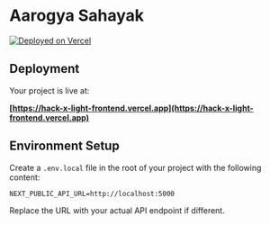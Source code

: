 # Aarogya Sahayak

[![Deployed on Vercel](https://img.shields.io/badge/Deployed%20on-Vercel-black?style=for-the-badge&logo=vercel)](https://hack-x-light-frontend.vercel.app)


## Deployment

Your project is live at:

**[https://hack-x-light-frontend.vercel.app](https://hack-x-light-frontend.vercel.app)**


## Environment Setup

Create a `.env.local` file in the root of your project with the following content:

```env
NEXT_PUBLIC_API_URL=http://localhost:5000
```

Replace the URL with your actual API endpoint if different.